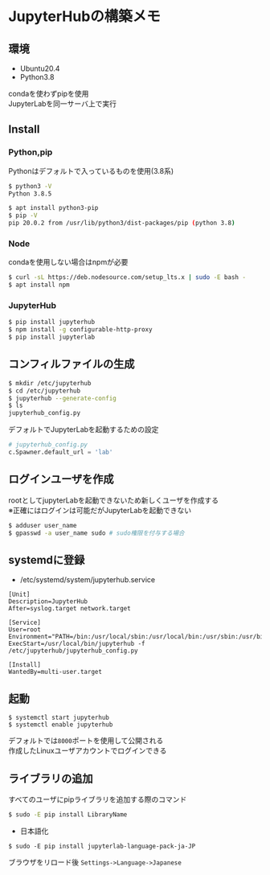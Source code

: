 # JupyterHubの構築メモ

## 環境
- Ubuntu20.4
- Python3.8

condaを使わずpipを使用  
JupyterLabを同一サーバ上で実行

## Install

### Python,pip

Pythonはデフォルトで入っているものを使用(3.8系)

```sh
$ python3 -V
Python 3.8.5

$ apt install python3-pip
$ pip -V
pip 20.0.2 from /usr/lib/python3/dist-packages/pip (python 3.8)
```

### Node

condaを使用しない場合はnpmが必要

```sh
$ curl -sL https://deb.nodesource.com/setup_lts.x | sudo -E bash -
$ apt install npm
```

### JupyterHub 

```sh
$ pip install jupyterhub
$ npm install -g configurable-http-proxy
$ pip install jupyterlab
```

## コンフィルファイルの生成

```sh
$ mkdir /etc/jupyterhub
$ cd /etc/jupyterhub
$ jupyterhub --generate-config
$ ls
jupyterhub_config.py
```

デフォルトでJupyterLabを起動するための設定

```python:jupyterhub_config.py
# jupyterhub_config.py
c.Spawner.default_url = 'lab'
```


## ログインユーザを作成

rootとしてjupyterLabを起動できないため新しくユーザを作成する  
※正確にはログインは可能だがJupyterLabを起動できない

```sh
$ adduser user_name
$ gpasswd -a user_name sudo # sudo権限を付与する場合
```


## systemdに登録

- /etc/systemd/system/jupyterhub.service

```sh:/etc/systemd/system/jupyterhub.service
[Unit]
Description=JupyterHub
After=syslog.target network.target

[Service]
User=root 
Environment="PATH=/bin:/usr/local/sbin:/usr/local/bin:/usr/sbin:/usr/bin"
ExecStart=/usr/local/bin/jupyterhub -f /etc/jupyterhub/jupyterhub_config.py

[Install]
WantedBy=multi-user.target
```

## 起動

```
$ systemctl start jupyterhub
$ systemctl enable jupyterhub
```

デフォルトでは`8000`ポートを使用して公開される  
作成したLinuxユーザアカウントでログインできる


## ライブラリの追加
すべてのユーザにpipライブラリを追加する際のコマンド

```sh
$ sudo -E pip install LibraryName
```

- 日本語化

```
$ sudo -E pip install jupyterlab-language-pack-ja-JP
```

ブラウザをリロード後 `Settings->Language->Japanese`

